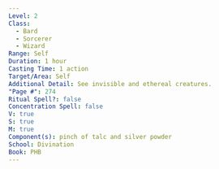```yaml
---
Level: 2
Class:
  - Bard
  - Sorcerer
  - Wizard
Range: Self
Duration: 1 hour
Casting Time: 1 action
Target/Area: Self
Additional Detail: See invisible and ethereal creatures.
"Page #": 274
Ritual Spell?: false
Concentration Spell: false
V: true
S: true
M: true
Component(s): pinch of talc and silver powder
School: Divination
Book: PHB
---
```

